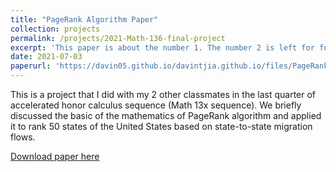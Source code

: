```yaml
---
title: "PageRank Algorithm Paper"
collection: projects
permalink: /projects/2021-Math-136-final-project
excerpt: 'This paper is about the number 1. The number 2 is left for future work.'
date: 2021-07-03
paperurl: 'https://davin05.github.io/davintjia.github.io/files/PageRankProject.pdf'
---
```

This is a project that I did with my 2 other classmates in the last quarter of accelerated honor calculus sequence 
(Math 13x sequence). We briefly discussed the basic of the mathematics of PageRank algorithm and applied it to rank 
50 states of the United States based on state-to-state migration flows. 

[Download paper here](https://davin05.github.io/davintjia.github.io/files/PageRankProject.pdf)

